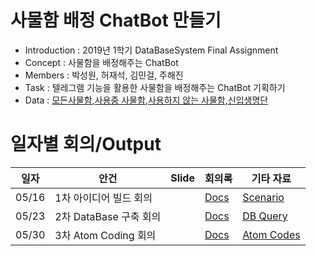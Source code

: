 # 사물함 배정 ChatBot 만들기
* Introduction : 2019년 1학기 DataBaseSystem Final Assignment
* Concept : 사물함을 배정해주는 ChatBot
* Members : 박성원, 허재석, 김민걸, 주해진
* Task : 텔레그램 기능을 활용한 사물함을 배정해주는 ChatBot 기획하기
* Data : [모든사물함](https://drive.google.com/drive/folders/1rKRzJZ1EeyRYRpkmDYAbxJwbybORpuE4),[사용중 사물함](https://drive.google.com/drive/folders/1rKRzJZ1EeyRYRpkmDYAbxJwbybORpuE4),[사용하지 않는 사물함](https://drive.google.com/drive/folders/1rKRzJZ1EeyRYRpkmDYAbxJwbybORpuE4),[신입생명단](https://drive.google.com/drive/folders/1rKRzJZ1EeyRYRpkmDYAbxJwbybORpuE4)

# 일자별 회의/Output
| 일자 | 안건 | Slide | 회의록 | 기타 자료 | 
| --- | --- | ----- | ---- | ------- | 
| 05/16| 1차 아이디어 빌드 회의|| [Docs](https://docs.google.com/document/d/1utkpsa-vsfbfA3NzTo-CsaR2LsF_XbPx4PRG8cx6dx0/edit)|[Scenario](https://docs.google.com/document/d/1lh036YEdXwMMT5SVqAZBq_43u01asm0ZE0QMNCf7FSk/edit)|
| 05/23| 2차 DataBase 구축 회의|| [Docs](https://docs.google.com/document/d/1gjas-19FhjullgyplfQ7Cfoh8viMiL70cgrPLQVS4-E/edit)|[DB Query](https://docs.google.com/document/d/1V9FXx68atKqtz2PImGGbynZsxzGoXzt_LddI9sAycTg/edit)|
| 05/30| 3차 Atom Coding 회의|| [Docs]()|[Atom Codes](https://docs.google.com/document/d/1sf9Mq2LkAQrOsJKnAoMMRhhUjy8lc1tIBeeL3AW1ucw/edit)|
